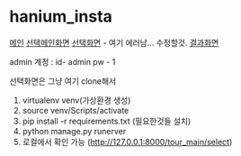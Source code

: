 # hanium_insta
[메인](https://hanium-test.herokuapp.com/)
[선택메인화면](https://hanium-test.herokuapp.com/tour_main/)
[선택화면](https://hanium-test.herokuapp.com/tour_main/select/) - 여기 에러남... 수정할것.
[결과화면](https://hanium-test.herokuapp.com/tour_main/result/)

admin 계정 : id- admin pw - 1

선택화면은 그냥 여기 clone해서
1. virtualenv venv(가상환경 생성)
2. source venv/Scripts/activate
3. pip install -r requirements.txt (필요한것들 설치)
4. python manage.py runerver
5. 로컬에서 확인 가능 (http://127.0.0.1:8000/tour_main/select)